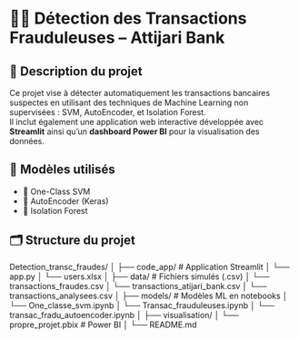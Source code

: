 # 🕵️‍♂️ Détection des Transactions Frauduleuses – Attijari Bank

## 📌 Description du projet
Ce projet vise à détecter automatiquement les transactions bancaires suspectes en utilisant des techniques de Machine Learning non supervisées : SVM, AutoEncoder, et Isolation Forest.  
Il inclut également une application web interactive développée avec **Streamlit** ainsi qu’un **dashboard Power BI** pour la visualisation des données.

## 🧠 Modèles utilisés
- 🔹 One-Class SVM
- 🔹 AutoEncoder (Keras)
- 🔹 Isolation Forest

## 🗂️ Structure du projet

Detection_transc_fraudes/
│
├── code_app/ # Application Streamlit
│ └── app.py
│ └── users.xlsx
│
├── data/ # Fichiers simulés (.csv)
│ └── transactions_fraudes.csv
│ └── transactions_atijari_bank.csv
│ └── transactions_analysees.csv
│
├── models/ # Modèles ML en notebooks
│ └── One_classe_svm.ipynb
│ └── Transac_frauduleuses.ipynb
│ └── transac_fradu_autoencoder.ipynb
│
├── visualisation/
│ └── propre_projet.pbix # Power BI
│
└── README.md
